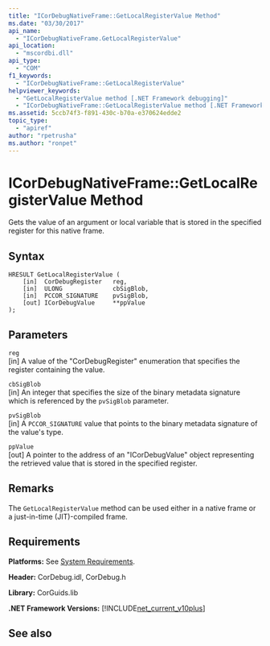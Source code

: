 ```yaml
---
title: "ICorDebugNativeFrame::GetLocalRegisterValue Method"
ms.date: "03/30/2017"
api_name: 
  - "ICorDebugNativeFrame.GetLocalRegisterValue"
api_location: 
  - "mscordbi.dll"
api_type: 
  - "COM"
f1_keywords: 
  - "ICorDebugNativeFrame::GetLocalRegisterValue"
helpviewer_keywords: 
  - "GetLocalRegisterValue method [.NET Framework debugging]"
  - "ICorDebugNativeFrame::GetLocalRegisterValue method [.NET Framework debugging]"
ms.assetid: 5ccb74f3-f891-430c-b70a-e370624edde2
topic_type: 
  - "apiref"
author: "rpetrusha"
ms.author: "ronpet"
---
```

# ICorDebugNativeFrame::GetLocalRegisterValue Method
Gets the value of an argument or local variable that is stored in the specified register for this native frame.  
  
## Syntax  
  
```  
HRESULT GetLocalRegisterValue (  
    [in]  CorDebugRegister   reg,  
    [in]  ULONG              cbSigBlob,  
    [in]  PCCOR_SIGNATURE    pvSigBlob,  
    [out] ICorDebugValue     **ppValue  
);  
```  
  
## Parameters  
 `reg`  
 [in] A value of the "CorDebugRegister" enumeration that specifies the register containing the value.  
  
 `cbSigBlob`  
 [in] An integer that specifies the size of the binary metadata signature which is referenced by the `pvSigBlob` parameter.  
  
 `pvSigBlob`  
 [in] A `PCCOR_SIGNATURE` value that points to the binary metadata signature of the value's type.  
  
 `ppValue`  
 [out] A pointer to the address of an "ICorDebugValue" object representing the retrieved value that is stored in the specified register.  
  
## Remarks  
 The `GetLocalRegisterValue` method can be used either in a native frame or a just-in-time (JIT)-compiled frame.  
  
## Requirements  
 **Platforms:** See [System Requirements](../../../../docs/framework/get-started/system-requirements.md).  
  
 **Header:** CorDebug.idl, CorDebug.h  
  
 **Library:** CorGuids.lib  
  
 **.NET Framework Versions:** [!INCLUDE[net_current_v10plus](../../../../includes/net-current-v10plus-md.md)]  
  
## See also

